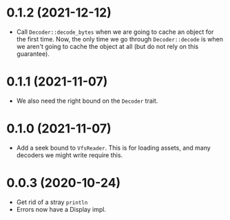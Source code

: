 # 0.1.2 (2021-12-12)

- Call `Decoder::decode_bytes` when we are going to cache an object for the first time.  Now, the only time we go
  through `Decoder::decode` is when we aren't going to cache the object at all (but do not rely on this guarantee).

# 0.1.1 (2021-11-07)

- We also need the right bound on the `Decoder` trait.

# 0.1.0 (2021-11-07)

- Add a seek bound to `VfsReader`.  This is for loading assets, and many decoders we might write require this.

# 0.0.3 (2020-10-24)

- Get rid of a stray `println`
- Errors now have a Display impl.
